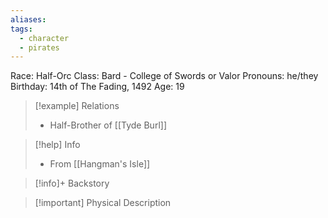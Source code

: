 ```yaml
---
aliases: 
tags:
  - character
  - pirates
---
```

Race: Half-Orc
Class: Bard - College of Swords or Valor
Pronouns: he/they
Birthday: 14th of The Fading, 1492
Age: 19

>[!example] Relations
> - Half-Brother of [[Tyde Burl]]

>[!help] Info
> - From [[Hangman's Isle]]
>

>[!info]+ Backstory
>

>[!important] Physical Description